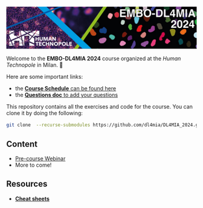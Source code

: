 ![Banner](https://raw.githubusercontent.com/dl4mia/.github/2024/img/DL4MIA_banner_2024.png)

Welcome to the **EMBO-DL4MIA 2024** course organized at the *Human Technopole* in Milan. :tada:

Here are some important links:
- the [**Course Schedule** can be found here]()
- the [**Questions doc** to add your questions]()

This repository contains all the exercises and code for the course. You can clone it 
by doing the following:

```bash
git clone  --recurse-submodules https://github.com/dl4mia/DL4MIA_2024.git
```

## Content

- [Pre-course Webinar](DL4MIA_Pre-course_Webinar)
- More to come!

## Resources

- [**Cheat sheets**](cheat_sheets)


